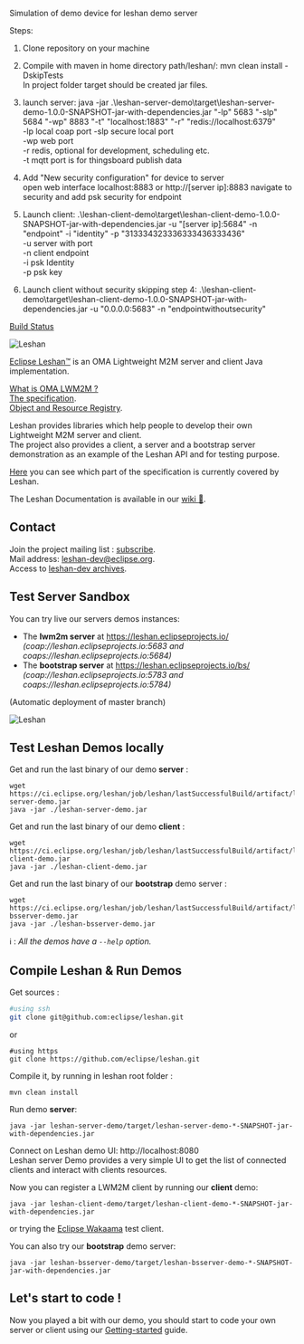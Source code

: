 Simulation of demo device for leshan demo server

Steps:
1) Clone repository on your machine
2) Compile with maven in home directory path/leshan/: mvn clean install -DskipTests  
   In project folder target should be created jar files.

3) launch server: java -jar .\leshan-server-demo\target\leshan-server-demo-1.0.0-SNAPSHOT-jar-with-dependencies.jar "-lp" 5683 "-slp" 5684 "-wp" 8883 "-t" "localhost:1883" "-r" "redis://localhost:6379"  
   -lp local coap port
   -slp secure local port  
   -wp web port  
   -r redis, optional for development, scheduling etc.  
   -t mqtt port is for thingsboard publish data 
4) Add "New security configuration" for device to server  
   open web interface localhost:8883 or http://[server ip]:8883 navigate to security and add psk security for endpoint

5) Launch client: .\leshan-client-demo\target\leshan-client-demo-1.0.0-SNAPSHOT-jar-with-dependencies.jar -u "[server ip]:5684" -n "endpoint" -i "identity" -p "313334323336333436333436"  
   -u server with port  
   -n client endpoint  
   -i psk Identity  
   -p psk key  
6) Launch client without security skipping step 4: .\leshan-client-demo\target\leshan-client-demo-1.0.0-SNAPSHOT-jar-with-dependencies.jar -u "0.0.0.0:5683" -n "endpointwithoutsecurity"
   

[Build Status](https://hudson.eclipse.org/leshan/)

![Leshan](https://eclipse.org/leshan/img/multicolor-leshan.png)

[Eclipse Leshan™](https://eclipse.org/leshan) is an OMA Lightweight M2M server and client Java implementation.

[What is OMA LWM2M ?](http://www.openmobilealliance.org/wp/overviews/lightweightm2m_overview.html)  
[The specification](http://openmobilealliance.org/release/LightweightM2M/V1_0_2-20180209-A/OMA-TS-LightweightM2M-V1_0_2-20180209-A.pdf).  
[Object and Resource Registry](http://www.openmobilealliance.org/wp/OMNA/LwM2M/LwM2MRegistry.html).  

Leshan provides libraries which help people to develop their own Lightweight M2M server and client.  
The project also provides a client, a server and a bootstrap server demonstration as an example of the Leshan API and for testing purpose.

[Here](https://github.com/eclipse/leshan/wiki/LWM2M-Supported-features) you can see which part of the specification is currently covered by Leshan.

The Leshan Documentation  is available in our [wiki :blue_book:](https://github.com/eclipse/leshan/wiki).

Contact
-------

Join the project mailing list : [subscribe](https://dev.eclipse.org/mailman/listinfo/leshan-dev).  
Mail address: leshan-dev@eclipse.org.  
Access to [leshan-dev archives](https://dev.eclipse.org/mhonarc/lists/leshan-dev/).  

Test Server Sandbox
------------

You can try live our servers demos instances:

* The **lwm2m server** at https://leshan.eclipseprojects.io/  
   _(coap://leshan.eclipseprojects.io:5683  and coaps://leshan.eclipseprojects.io:5684)_  
* The **bootstrap server** at https://leshan.eclipseprojects.io/bs/  
   _(coap://leshan.eclipseprojects.io:5783  and coaps://leshan.eclipseprojects.io:5784)_  

(Automatic deployment of master branch)

![Leshan](https://eclipse.org/leshan/img/capture_for_github.png)

Test Leshan Demos locally
-----------------------
Get and run the last binary of our demo **server** :
```
wget https://ci.eclipse.org/leshan/job/leshan/lastSuccessfulBuild/artifact/leshan-server-demo.jar
java -jar ./leshan-server-demo.jar
```
Get and run the last binary of our demo **client** :
```
wget https://ci.eclipse.org/leshan/job/leshan/lastSuccessfulBuild/artifact/leshan-client-demo.jar
java -jar ./leshan-client-demo.jar
```
Get and run the last binary of our **bootstrap** demo server :
```
wget https://ci.eclipse.org/leshan/job/leshan/lastSuccessfulBuild/artifact/leshan-bsserver-demo.jar
java -jar ./leshan-bsserver-demo.jar
```
:information_source: : _All the demos have a `--help` option._

Compile Leshan & Run Demos
-------------
Get sources :
```bash
#using ssh
git clone git@github.com:eclipse/leshan.git
```
or
```
#using https
git clone https://github.com/eclipse/leshan.git

```

Compile it, by running in leshan root folder :

```
mvn clean install
```

Run demo **server**:
```
java -jar leshan-server-demo/target/leshan-server-demo-*-SNAPSHOT-jar-with-dependencies.jar 
```

Connect on Leshan demo UI: http://localhost:8080  
Leshan server Demo provides a very simple UI to get the list of connected clients and interact with clients resources.

Now you can register a LWM2M client by running our **client** demo:
```
java -jar leshan-client-demo/target/leshan-client-demo-*-SNAPSHOT-jar-with-dependencies.jar 
```
or trying the [Eclipse Wakaama](http://eclipse.org/wakaama) test client.

You can also try our **bootstrap** demo server:
```
java -jar leshan-bsserver-demo/target/leshan-bsserver-demo-*-SNAPSHOT-jar-with-dependencies.jar 
```

Let's start to code !
---------------------
Now you played a bit with our demo, you should start to code your own server or client using our [Getting-started](https://github.com/eclipse/leshan/wiki/Getting-started) guide.
